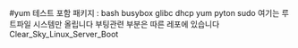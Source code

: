 #yum 테스트 
포함 패키지 :
bash 
busybox
glibc
dhcp
yum
pyton
sudo
여기는 루트파일 시스템만 올립니다 부팅관련 부분은 따른 레포에 있습니다
Clear_Sky_Linux_Server_Boot
